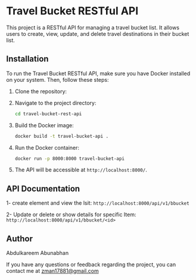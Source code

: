 # Travel Bucket RESTful API

This project is a RESTful API for managing a travel bucket list. It allows users to create, view, update, and delete travel destinations in their bucket list.

## Installation

To run the Travel Bucket RESTful API, make sure you have Docker installed on your system. Then, follow these steps:

1. Clone the repository:

2. Navigate to the project directory:

   ```bash
   cd travel-bucket-rest-api
   ```

3. Build the Docker image:

   ```bash
   docker build -t travel-bucket-api .
   ```

4. Run the Docker container:

   ```bash
   docker run -p 8000:8000 travel-bucket-api
   ```

5. The API will be accessible at `http://localhost:8000/`.

## API Documentation

1- create element and view the lsit:
    `http://localhost:8000/api/v1/bbucket`

2- Update or delete or show details for specific Item:
    `http://localhost:8000/api/v1/bbucket/<id>`

## Author

Abdulkareem Abunabhan

If you have any questions or feedback regarding the project, you can contact me at zman17881@gmail.com